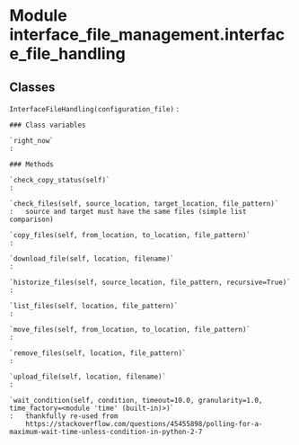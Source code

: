 Module interface_file_management.interface_file_handling
========================================================

Classes
-------

`InterfaceFileHandling(configuration_file)`
:   

    ### Class variables

    `right_now`
    :

    ### Methods

    `check_copy_status(self)`
    :

    `check_files(self, source_location, target_location, file_pattern)`
    :   source and target must have the same files (simple list comparison)

    `copy_files(self, from_location, to_location, file_pattern)`
    :

    `download_file(self, location, filename)`
    :

    `historize_files(self, source_location, file_pattern, recursive=True)`
    :

    `list_files(self, location, file_pattern)`
    :

    `move_files(self, from_location, to_location, file_pattern)`
    :

    `remove_files(self, location, file_pattern)`
    :

    `upload_file(self, location, filename)`
    :

    `wait_condition(self, condition, timeout=10.0, granularity=1.0, time_factory=<module 'time' (built-in)>)`
    :   thankfully re-used from
        https://stackoverflow.com/questions/45455898/polling-for-a-maximum-wait-time-unless-condition-in-python-2-7